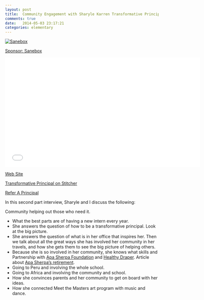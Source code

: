 ```yaml
---
layout: post
title:  Community Engagement with Sharyle Karren Transformative Principal 014
comments: true
date:   2014-05-03 23:17:21
categories: elementary
---
```


<a href="http://mbsy.co/3jbnc" target="_blank" style="outline:none;border:none;"><img src="https://ambassador-api.s3.amazonaws.com/files/810_Sep_10_2013_00_03_15.jpg" alt="Sanebox" border="0" /></a>

[Sponsor: Sanebox](http://bit.ly/1mLVUtj)

<iframe style="border: none" src="//html5-player.libsyn.com/embed/destination/id/171591/height/360/width/640/theme/standard/direction/no/autoplay/no/autonext/no/thumbnail/yes/preload/no/no_addthis/no/" height="360" width="640" scrolling="no"  allowfullscreen webkitallowfullscreen mozallowfullscreen oallowfullscreen msallowfullscreen></iframe>

[Web Site](http://transformativeprincipal.com)

[Transformative Principal on Stitcher](http://www.stitcher.com/s?fid=44392&refid=stpr)

[Refer A Principal](https://docs.google.com/forms/d/1pI7a1e-rszZkDurFR2Jw9aXYjOX0XfCcJ-uTsgNiAmo/viewform)

In this second part interview, Sharyle and I discuss the following:

 

Community helping out those who need it.
* What the best parts are of having a new intern every year.
* She answers the question of how to be a transformative principal. Look at the big picture.
* She answers the question of what is in her office that inspires her. Then we talk about all the great ways she has involved her community in her travels, and how she gets them to see the big picture of helping others.
* Because she is so involved in her community, she knows what skills and
Partnership with [Apa Sherpa Foundation](http://apasherpafoundation.org/) and [Healthy Draper](http://www.healthydraper.com/willow-creek-steps-challenge.htm). Article about [Apa Sherpa’s retirement](http://www.dailymail.co.uk/news/article-2331554/Sherpa-summit-Everest-record-21-times-retires-trekking--reveals-HATED-climbing.html).
* Going to Peru and involving the whole school.
* Going to Africa and involving the community and school.
* How she convinces parents and her community to get on board with her ideas.
* How she connected Meet the Masters art program with music and dance.
